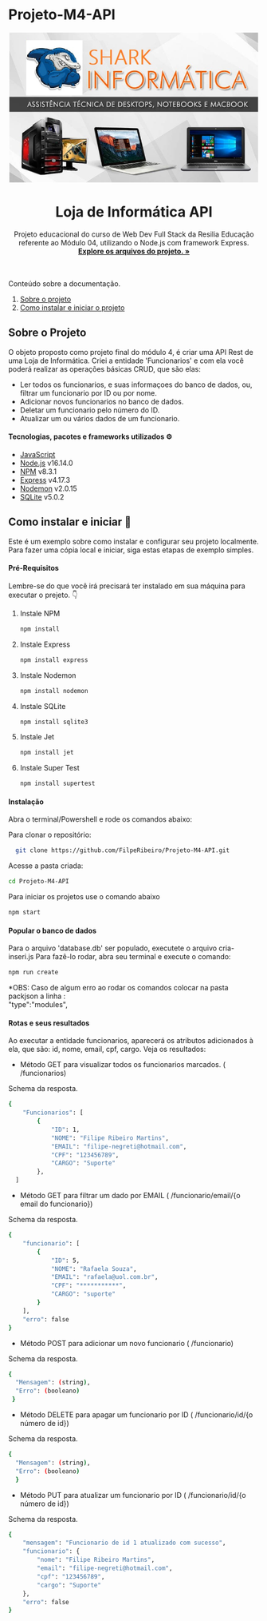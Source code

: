 # Projeto-M4-API
<div align="center">
  <a href="https://github.com/FilpeRibeiro/Projeto-M4-API">
    <img src="./src/image/LOGO.jpg" alt="Logo loja Shark Informatica" width="500" height="300">
  </a>
  
  <h1 align="center">Loja de Informática API</h1>
  
  <p align="center">
   Projeto educacional do curso de Web Dev Full Stack da Resilia Educação referente ao Módulo 04, utilizando o Node.js com framework Express.
   <br />
    <a href=""><strong>Explore os arquivos do projeto. »</strong></a>
    <br />
</div>
<br />
<br />
  <summary>Conteúdo sobre a documentação.</summary>
  <ol>
    <li>
      <a href="#sobre-o-projeto">Sobre o projeto</a>
    </li>
    <li>
      <a href="#como-instalar-e-iniciar">Como instalar e iniciar o projeto</a>
    </li>
  </ol>
  
  ## Sobre o Projeto
  
  O objeto proposto como projeto final do módulo 4, é criar uma API Rest de uma Loja de Informática. Criei a entidade 'Funcionarios' e com ela você poderá realizar as operações básicas CRUD, que são elas:
  <br />
  * Ler todos os funcionarios, e suas informaçoes do banco de dados, ou, filtrar um funcionario por ID ou por nome.
  * Adicionar novos funcionarios no banco de dados.
  * Deletar um funcionario pelo número do ID.
  * Atualizar um ou vários dados de um funcionario.

  #### Tecnologias, pacotes e frameworks utilizados ⚙️
 
  * [JavaScript](https://www.javascript.com/)
  * [Node.js](https://nodejs.org/en/) v16.14.0
  * [NPM](https://www.npmjs.com/) v8.3.1
  * [Express](https://www.npmjs.com/package/express) v4.17.3
  * [Nodemon](https://www.npmjs.com/package/nodemon) v2.0.15
  * [SQLite](https://www.sqlite.org/index.html) v5.0.2


 ## Como instalar e iniciar 🏁
  
 Este é um exemplo sobre como instalar e configurar seu projeto localmente. Para fazer uma cópia local e iniciar, siga estas etapas de exemplo simples.

#### Pré-Requisitos

Lembre-se do que você irá precisará ter instalado em sua máquina para executar o prejeto. 👇
1. Instale NPM
   ```sh
   npm install
   ```
2. Instale Express
   ```sh
   npm install express
   ```
3. Instale Nodemon
   ```sh
   npm install nodemon
   ```
3. Instale SQLite
   ```sh
   npm install sqlite3
   ```
4. Instale Jet
   ```sh
   npm install jet
   ```
5. Instale Super Test
   ```sh
   npm install supertest
   ```
  #### Instalação
  
  Abra o terminal/Powershell e rode os comandos abaixo:

Para clonar o repositório:
 ```sh
   git clone https://github.com/FilpeRibeiro/Projeto-M4-API.git
   ```
Acesse a pasta criada:
```sh
cd Projeto-M4-API
```
Para iniciar os projetos use o comando abaixo
```sh
npm start
```

#### Popular o banco de dados
Para o arquivo 'database.db' ser populado, executete o arquivo cria-inseri.js Para fazê-lo rodar, abra seu terminal e execute o comando:
```sh
npm run create
```
*OBS: Caso de algum erro ao rodar os comandos colocar na pasta packjson a linha :
<br/>
"type":"modules",

#### Rotas e seus resultados

Ao executar a entidade funcionarios, aparecerá os atributos adicionados à ela, que são: id, nome, email, cpf, cargo. Veja os resultados:

* Método GET para visualizar todos os funcionarios marcados. ( /funcionarios)

Schema da resposta. 
```sh
{
	"Funcionarios": [
		{
			"ID": 1,
			"NOME": "Filipe Ribeiro Martins",
			"EMAIL": "filipe-negreti@hotmail.com",
			"CPF": "123456789",
			"CARGO": "Suporte"
		},
  ]
  ```
  
  * Método GET para filtrar um dado por EMAIL ( /funcionario/email/{o email do funcionario})

Schema da resposta. 
```sh
{
	"funcionario": [
		{
			"ID": 5,
			"NOME": "Rafaela Souza",
			"EMAIL": "rafaela@uol.com.br",
			"CPF": "***********",
			"CARGO": "suporte"
		}
	],
	"erro": false
}
  ```
  * Método POST para adicionar um novo funcionario ( /funcionario)

Schema da resposta. 
```sh
{
  "Mensagem": (string),
  "Erro": (booleano)
 }
  ```
  * Método DELETE para apagar um funcionario por ID ( /funcionario/id/{o número de id})

Schema da resposta. 
```sh
{
  "Mensagem": (string),
  "Erro": (booleano)
  }
  ```
  * Método PUT para atualizar um funcionario por ID ( /funcionario/id/{o número de id})

Schema da resposta. 
```sh
{
	"mensagem": "Funcionario de id 1 atualizado com sucesso",
	"funcionario": {
		"nome": "Filipe Ribeiro Martins",
		"email": "filipe-negreti@hotmail.com",
		"cpf": "123456789",
		"cargo": "Suporte"
	},
	"erro": false
}

  



   
   
   
   
   
   
   
   
  
  
